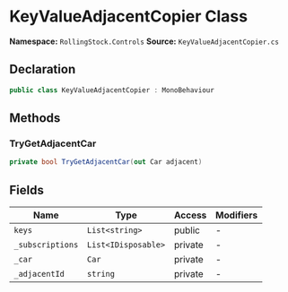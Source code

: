 # KeyValueAdjacentCopier Class

**Namespace:** `RollingStock.Controls`
**Source:** `KeyValueAdjacentCopier.cs`

## Declaration

```csharp
public class KeyValueAdjacentCopier : MonoBehaviour
```

## Methods

### TryGetAdjacentCar

```csharp
private bool TryGetAdjacentCar(out Car adjacent)
```

## Fields

| Name | Type | Access | Modifiers |
|------|------|--------|-----------|
| `keys` | `List<string>` | public | - |
| `_subscriptions` | `List<IDisposable>` | private | - |
| `_car` | `Car` | private | - |
| `_adjacentId` | `string` | private | - |

